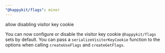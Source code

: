 ```yaml
---
"@happykit/flags": minor
---
```


allow disabling visitor key cookie

You can now configure or disable the visitor key cookie `@happykit/flags` sets by default. You can pass a `serializeVisitorKeyCookie` function to the options when calling `createUseFlags` and `createGetFlags`.
